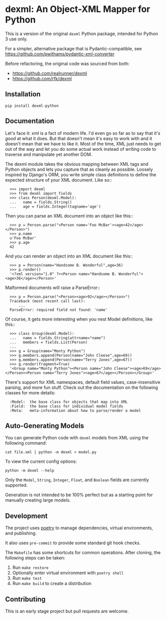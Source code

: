 # dexml: An Object-XML Mapper for Python

This is a version of the original `dexml` Python package, intended for Python 3 use only.

For a simpler, alternative package that is Pydantic-compatible, see https://github.com/pwithams/pydantic-xml-converter

Before refactoring, the original code was sourced from both:
 - https://github.com/realrunner/dexml
 - https://github.com/rfk/dexml

## Installation

```
pip install dexml-python
```

## Documentation

Let's face it: xml is a fact of modern life. I'd even go so far as to say
that it's *good* at what it does. But that doesn't mean it's easy to work
with and it doesn't mean that we have to like it. Most of the time, XML
just needs to get out of the way and let you do some actual work instead
of writing code to traverse and manipulate yet another DOM.

The dexml module takes the obvious mapping between XML tags and Python objects
and lets you capture that as cleanly as possible. Loosely inspired by Django's
ORM, you write simple class definitions to define the expected structure of
your XML document. Like so::

```
  >>> import dexml
  >>> from dexml import fields
  >>> class Person(dexml.Model):
  ...   name = fields.String()
  ...   age = fields.Integer(tagname='age')
```

Then you can parse an XML document into an object like this::

```
  >>> p = Person.parse("<Person name='Foo McBar'><age>42</age></Person>")
  >>> p.name
  u'Foo McBar'
  >>> p.age
  42
```

And you can render an object into an XML document like this::

```
  >>> p = Person(name="Handsome B. Wonderful",age=36)
  >>> p.render()
  '<?xml version="1.0" ?><Person name="Handsome B. Wonderful"><age>36</age></Person>'
```

Malformed documents will raise a ParseError::

```
  >>> p = Person.parse("<Person><age>92</age></Person>")
  Traceback (most recent call last):
      ...
  ParseError: required field not found: 'name'
```

Of course, it gets more interesting when you nest Model definitions, like this::

```
  >>> class Group(dexml.Model):
  ...   name = fields.String(attrname="name")
  ...   members = fields.List(Person)
  ...
  >>> g = Group(name="Monty Python")
  >>> g.members.append(Person(name="John Cleese",age=69))
  >>> g.members.append(Person(name="Terry Jones",age=67))
  >>> g.render(fragment=True)
  '<Group name="Monty Python"><Person name="John Cleese"><age>69</age></Person><Person name="Terry Jones"><age>67</age></Person></Group>'
```

There's support for XML namespaces, default field values, case-insensitive
parsing, and more fun stuff. Check out the documentation on the following
classes for more details:

```
  :Model:  the base class for objects that map into XML
  :Field:  the base class for individual model fields
  :Meta:   meta-information about how to parse/render a model
```

## Auto-Generating Models

You can generate Python code with `dexml` models from XML using the following command:

```
cat file.xml | python -m dexml > model.py
```

To view the current config options:

```
python -m dexml --help
```

Only the `Model`, `String`, `Integer`, `Float`, and `Boolean` fields are currently supported.

Generation is not intended to be 100% perfect but as a starting point for manually creating large models.

## Development

The project uses [poetry](https://python-poetry.org/) to manage dependencies, virtual environments, and publishing.

It also uses `pre-commit` to provide some standard git hook checks.

The `Makefile` has some shortcuts for common operations. After cloning, the following steps can be taken:
1. Run `make restore`
2. Optionally enter virtual environment with `poetry shell`
3. Run `make test`
4. Run `make build` to create a distribution

## Contributing

This is an early stage project but pull requests are welcome.
